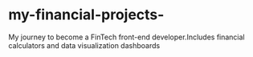 # my-financial-projects-
My journey to become a FinTech front-end developer.Includes financial calculators and data visualization dashboards
